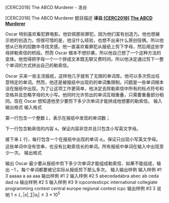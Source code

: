 



[CERC2018] The ABCD Murderer - 洛谷














[CERC2018] The ABCD Murderer
题目描述
**译自[ [CERC2018]](https://contest.felk.cvut.cz/18cerc/) [The ABCD Murderer](https://contest.felk.cvut.cz/18cerc/solved/abcd.pdf)**

Oscar 特别喜欢看犯罪电影。他钦佩那些罪犯，因为他们富有创造力。他也想展示他的创造力。但很可惜的是，他没什么经验，也想不出来什么原创伎俩。所以他想从已有的招数中寻找灵感。他一直喜欢看罪犯从报纸上剪下字母，然后用这些字母拼勒索信的桥段。然而 Oscar 根本不想抄袭，所以他自己想了一个这种方法的变体。他觉得把字母一个一个拼成文本既无聊又费时间。所以他决定通过剪下一整个单词的方式拼出自己的勒索信。

Oscar 买来一些主流报纸，这样他几乎就有了无限的单词库。他可以多次剪出任意特定的单词。然而，他还是被报纸中出现的的单词集限制。问题是一些单词根本没在报纸中出现。为了让这项工作更简单，他决定去除勒索信中所有的标点符号和空格并且忽略字母的大小写。他同时允许剪出的单词互相重叠，只需要重叠部分相同。现在 Oscar 想知道他至少要剪下多少次单词才能拼成他想要的勒索信。
输入输出格式
输入格式

第一行包含一个整数 $L$，表示在报纸中发现的单词数；

下一行包含勒索信的内容 $s$。保证内容非空并且只包含小写英文字母。

接下来 $L$ 行，每行包含一个在报纸中出现的单词 $a_i$，保证只出现小写英文字母。这些单词中没有空串，也没有比勒索信长的单词。所有报纸中单词在输入中出现至少一次。
输出格式

输出 Oscar 最少要从报纸中剪下多少次单词才能组成勒索信、如果不能组成，输出 $-1$ 。每个单词都要被记实际从报纸剪下那么多次。
输入输出样例
输入样例 #1
3
aaaaa
a
aa
aaa
输出样例 #1
2
输入样例 #2
5
abecedadabra
abec
ab
ceda
dad
ra
输出样例 #2
5
输入样例 #3
9
icpcontesticpc
international
collegiate
programming
contest
central
europe
regional
contest
icpc
输出样例 #3
3
说明
$1≤L,|s|,∑|a_i|≤3×10^5$






